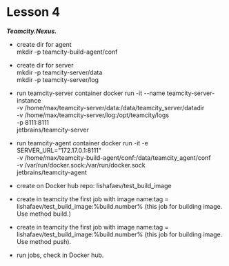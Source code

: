 # Lesson 4
***Teamcity.Nexus.***

- create dir for agent  
mkdir -p teamcity-build-agent/conf  
- create dir for server  
mkdir -p teamcity-server/data  
mkdir -p teamcity-server/log  

- run teamcity-server container
docker run -it --name teamcity-server-instance  \
    -v /home/max/teamcity-server/data:/data/teamcity_server/datadir \
    -v /home/max/teamcity-server/log:/opt/teamcity/logs  \
    -p 8111:8111 \
    jetbrains/teamcity-server

- run teamcity-agent container
docker run -it -e SERVER_URL="172.17.0.1:8111"  \
    -v /home/max/teamcity-build-agent/conf:/data/teamcity_agent/conf  \
-v /var/run/docker.sock:/var/run/docker.sock  \
    jetbrains/teamcity-agent

- create on Docker hub repo: lishafaev/test_build_image  
- create in teamcity the first job with image name:tag = lishafaev/test_build_image:%build.number% (this job for building image. Use method build.)  
- create in teamcity the first job with image name:tag = lishafaev/test_build_image:%build.number% (this job for building image. Use method push).  
- run jobs, check in Docker hub.  
